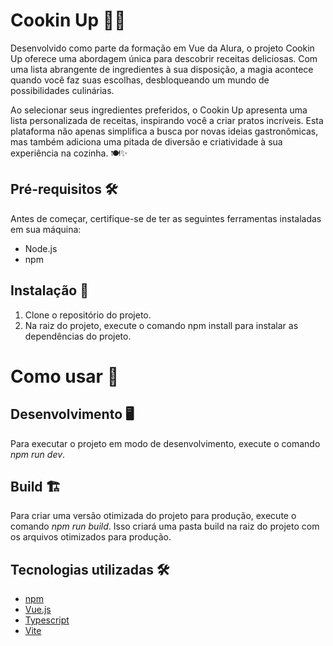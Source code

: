 # Cookin Up 👩‍💻

Desenvolvido como parte da formação em Vue da Alura, o projeto Cookin Up oferece uma abordagem única para descobrir receitas deliciosas. Com uma lista abrangente de ingredientes à sua disposição, a magia acontece quando você faz suas escolhas, desbloqueando um mundo de possibilidades culinárias.

Ao selecionar seus ingredientes preferidos, o Cookin Up apresenta uma lista personalizada de receitas, inspirando você a criar pratos incríveis. Esta plataforma não apenas simplifica a busca por novas ideias gastronômicas, mas também adiciona uma pitada de diversão e criatividade à sua experiência na cozinha. 🍽️✨

## Pré-requisitos 🛠️

Antes de começar, certifique-se de ter as seguintes ferramentas instaladas em sua máquina:

- Node.js
- npm

## Instalação 🚀

1. Clone o repositório do projeto.
2. Na raiz do projeto, execute o comando npm install para instalar as dependências do projeto.

# Como usar 🤔

## Desenvolvimento 🖥️

Para executar o projeto em modo de desenvolvimento, execute o comando _npm run dev_.

## Build 🏗️

Para criar uma versão otimizada do projeto para produção, execute o comando _npm run build_. Isso criará uma pasta build na raiz do projeto com os arquivos otimizados para produção.

## Tecnologias utilizadas 🛠️

- [npm](https://www.npmjs.com/)
- [Vue.js](https://vuejs.org/)
- [Typescript](https://www.typescriptlang.org/)
- [Vite](https://vitejs.dev/)
